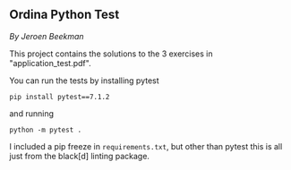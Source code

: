 ## Ordina Python Test
*By Jeroen Beekman*

This project contains the solutions to the 3 exercises in "application_test.pdf".

You can run the tests by installing pytest 

`pip install pytest==7.1.2`

and running 

`python -m pytest .`

I included a pip freeze in `requirements.txt`, but other than pytest this is all just from the black[d] linting package.
